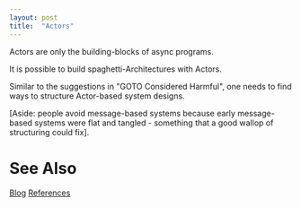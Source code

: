 ```yaml
---
layout: post
title:  "Actors"
---
```

Actors are only the building-blocks of async programs.  

It is possible to build spaghetti-Architectures with Actors.

Similar to the suggestions in "GOTO Considered Harmful", one needs to find ways to structure Actor-based system designs.  

[Aside: people avoid message-based systems because early message-based systems were flat and tangled - something that a good wallop of structuring could fix].


# See Also

[Blog](https://guitarvydas.github.io)
[References](https://guitarvydas.github.io/2021/01/14/References.html)

<script src="https://utteranc.es/client.js" 
        repo="guitarvydas/guitarvydas.github.io" 
        issue-term="pathname" 
        theme="github-light" 
        crossorigin="anonymous" 
        async> 
</script> 
